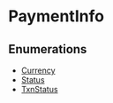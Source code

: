 # PaymentInfo

## Enumerations

- [Currency](enumerations/Currency.md)
- [Status](enumerations/Status.md)
- [TxnStatus](enumerations/TxnStatus.md)
